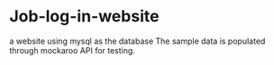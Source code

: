 # Job-log-in-website
a website using mysql as the database
The sample data is populated through mockaroo API for testing.
